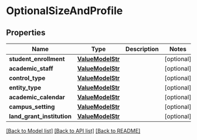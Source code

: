 # OptionalSizeAndProfile


## Properties
Name | Type | Description | Notes
------------ | ------------- | ------------- | -------------
**student_enrollment** | [**ValueModelStr**](ValueModelStr.md) |  | [optional] 
**academic_staff** | [**ValueModelStr**](ValueModelStr.md) |  | [optional] 
**control_type** | [**ValueModelStr**](ValueModelStr.md) |  | [optional] 
**entity_type** | [**ValueModelStr**](ValueModelStr.md) |  | [optional] 
**academic_calendar** | [**ValueModelStr**](ValueModelStr.md) |  | [optional] 
**campus_setting** | [**ValueModelStr**](ValueModelStr.md) |  | [optional] 
**land_grant_institution** | [**ValueModelStr**](ValueModelStr.md) |  | [optional] 

[[Back to Model list]](../README.md#documentation-for-models) [[Back to API list]](../README.md#documentation-for-api-endpoints) [[Back to README]](../README.md)


